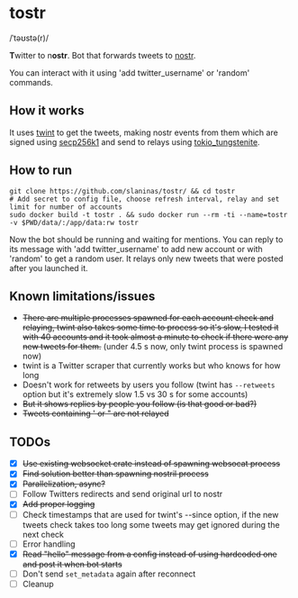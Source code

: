 # tostr
/ˈtəʊstə(r)/

**T**witter to n**ostr**.
Bot that forwards tweets to [nostr](https://github.com/nostr-protocol/nostr).

You can interact with it using 'add twitter_username' or 'random' commands.


## How it works
It uses [twint](https://github.com/minamotorin/twint.git) to get the tweets, making nostr events from them which are signed using
[secp256k1](https://crates.io/crates/secp256k1) and send to relays using [tokio_tungstenite](https://crates.io/crates/tokio-tungstenite).

## How to run
```
git clone https://github.com/slaninas/tostr/ && cd tostr
# Add secret to config file, choose refresh interval, relay and set limit for number of accounts
sudo docker build -t tostr . && sudo docker run --rm -ti --name=tostr -v $PWD/data/:/app/data:rw tostr
```
Now the bot should be running and waiting for mentions. You can reply to its message with 'add twitter_username' to add new account or with 'random' to get a random user.
It relays only new tweets that were posted after you launched it.


## Known limitations/issues
- ~~There are multiple processes spawned for each account check and relaying, twint also takes some time to process so it's slow,
I tested it with 40 accounts and it took almost a minute to check if there were any new tweets for them.~~ (under 4.5 s now, only twint process is spawned now)
- twint is a Twitter scraper that currently works but who knows for how long
- Doesn't work for retweets by users you follow (twint has `--retweets` option but it's extremely slow 1.5 vs 30 s for some accounts)
- ~~But it shows replies by people you follow (is that good or bad?)~~
- ~~Tweets containing ' or " are not relayed~~

## TODOs
- [x] ~~Use existing websocket crate instead of spawning websocat process~~
- [x] ~~Find solution better than spawning nostril process~~
- [x] ~~Parallelization, async?~~
- [ ] Follow Twitters redirects and send original url to nostr
- [x] ~~Add proper logging~~
- [ ] Check timestamps that are used for twint's --since option, if the new tweets check takes too long some tweets may get ignored during the next check
- [ ] Error handling
- [x] ~~Read "hello" message from a config instead of using hardcoded one and post it when bot starts~~
- [ ] Don't send `set_metadata` again after reconnect
- [ ] Cleanup
